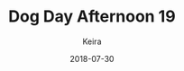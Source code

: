 ---
title: 'Dog Day Afternoon 19'
alt: 'Mysteries of the Arcana'
date: '2018-07-30'
author: 'Keira'
artist: 'Keira'
chapter: 'None'
filler: false
---